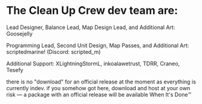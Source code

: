 The Clean Up Crew dev team are:
===============================

Lead Designer, Balance Lead, Map Design Lead, and Additional Art: Goosejelly

Programming Lead, Second Unit Design, Map Passes, and Additional Art: scriptedmarine! (Discord: scripted_m)

Additional Support: XLightningStormL, inkoalawetrust, TDRR, Craneo, Tesefy

there is no "download" for an official release at the moment as everything is currently indev.
if you somehow got here, download and host at your own risk — a package with an official release
will be available When It's Done™️ 
